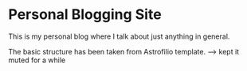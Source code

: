 # Personal Blogging Site

This is my personal blog where I talk about just anything in general.

The basic structure has been taken from Astrofilio template.
--> kept it muted for a while
